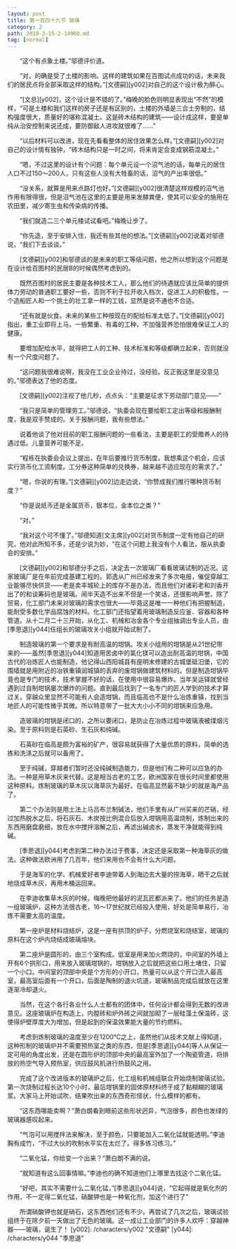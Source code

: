```yaml
---
layout: post
title: 第一百四十九节 玻璃
category: 2
path: 2010-3-15-2-14900.md
tag: [normal]
---
```


　　“这个有点象土楼。”邬德评价道。

　　“对，的确是受了土楼的影响。这样的建筑如果在百图试点成功的话，未来我们的居民点将全部采取这样的结构。”[文德嗣][y002]对自己的这个设计极为醉心。

　　“[文总][y002]，这个设计是不错的了。”梅晚的脸色则明显表现出“不然”的模样，“可是土楼和我们这样的房子还是有区别的，土楼的外墙是三合土夯制的，结构强度很大，质量好的堪称混凝土。这是砖木结构的建筑——设计成这样，要是单纯从治安控制来说还成，要防御敌人进攻就很难了……”

　　“以后材料可以改进，现在先看看整体的居住效果怎么样。”[文德嗣][y002]对自己的设计情有独钟，“砖木结构只是一时之间，将来肯定会变成钢筋混凝土。”

　　“嗯，不过这里的设计有个问题：每个单元设一个沼气池的话，每单元的居住人口不过150～200人，只有这些人没有大牲畜的话，沼气的产出率很低。”

　　“没关系，就算是用来点路灯也好。”[文德嗣][y002]很清楚这样规模的沼气池作用有限得很，但是沼气池在这里的主要是用来发酵粪便，使其可以安全的施用在农田里，减少寄生虫和传染病的传播。

　　“我们就造二三个单元楼试试看吧。”梅晚让步了。

　　“你先造，至于安排入住，我还有些其他的想法。”[文德嗣][y002]说着对邬德说，“我们下去谈谈。”

　　[文德嗣][y002]和邬德谈的是未来的职工等级问题，他之所以想到这个问题是在设计给百图村的民居B的时候偶然考虑到的。

　　既然百图村的居民主要是各种技术工人，那么他们的待遇就应该比简单的提供体力劳动的普通职工要好一些，否则不利于拉开收入档次，促进工人的积极性。一个造船匠人和一个挑土的壮工拿一样的工钱，显然是说不通也不合适。

　　“还有就是伙食。未来的某些工种按现在的配给标准太低了。”[文德嗣][y002]指出，重工业即将上马，一些繁重、有毒的工种，不加强营养恐怕很难保证工人的健康。

　　要增加配给水平，就得把工人的工种、技术标准和等级都确立起来，否则就没有一个尺度问题了。

　　“这问题我很难说啊，我没在工业企业待过，没经验。反正我这里是没意见的。”邬德表达了他的态度。

　　[文德嗣][y002]注视了他几秒，点点头：“主要是征求下劳动部门意见——”

　　“我只是简单的管理劳工。”邬德说，“执委会现在要给职工定出等级和报酬制度，我是双手赞成的。关于报酬问题，我有些想法。”

　　说着他谈了他对目前的职工报酬问题的一些看法，主要是职工的受赡养人的待遇过低。儿童营养可能不足。

　　“程栋在执委会会议上提出，在年后要推行货币制度，我想乘这个机会，应该实行货币化工资制度。工分券这种简单的兑换券，越来越不适应现在的需求了。”

　　“嗯，你说的有理。”[文德嗣][y002]边走边说，“你赞成我们推行哪种货币制度？”

　　“你是说纸币还是金属货币，银本位，金本位之类？”

　　“对。”

　　“我对这个可不懂了。”邬德知道[文主席][y002]对货币制度一定有他自己的研究，他对此所知不多，还是少说为妙，“在这个问题上我没有个人看法，服从执委会的安排。”

　　[文德嗣][y002]和邬德分手之后，决定去一次玻璃厂看看玻璃试制的近况。这家玻璃厂是在年前完成基建工程的。郭逸从广州已经发来了多次电报，催促穿越工业能够尽快供货——老是卖丰城轮上的库存不是办法，而且他们对诸彩老和刘香开出了的和谈筹码也是玻璃。闹半天造不出来不但是一个笑话，还很影响声誉。除了贸易，化工部门未来对玻璃的需求也很大——毕竟这是唯一一种他们有把握制造，能耐受多数化学品腐蚀的材料。化工部门还指望着用玻璃制造反应釜、容器和各种管道。从十二月二十三开始，从化工、机械和冶金各个专业组抽调出专业人员，由[季思退][y044]任组长的玻璃攻关小组就开始试制了。

　　制造玻璃的第一个要求是有耐高温的坩锅。攻关小组用的坩锅是从21世纪带来的——虽然[季思退][y044]知道用苦卤中的氯化镁可以造出耐高温的坩锅，中国古代的冶炼匠人也能制造，他记得山西阳城县有座明末修建的古城堡砥汨堡，它的围墙就是用附近的冶铁重镇润城镇的丢弃的废坩锅做建筑材料的。但是制造坩锅毕竟也是专门的技术，技术掌握不好的话，在使用中很容易爆炸。当年吴运铎就曾经遇到过自制坩锅屡次爆炸的问题。直到最后找到了一名专门的匠人学到的技术才算过关。穿越众里显然不可能有人会造坩锅，而且临高也不是什么冶炼重镇，找到当地匠人的可能性微乎其微。所以特意带了一批大大小小不同的坩锅来应急用。

　　造玻璃的坩锅是闭口的，之所以要闭口，是防止在冶炼过程中玻璃液被煤烟污染。至于原料则是石英砂、生石灰和纯碱。

　　石英砂在临高是颇为富裕的矿产，很容易就获得了大量优质的原料，简单的选拣和洗涤之后就可以备用了。

　　至于纯碱，穿越者们暂时还没纯碱制造能力，但是他们有二种可以应急的办法。一种是用草木灰来代替。这是相当古老的工艺，欧洲国家在很长时间里都使用这种原料。炼制玻璃的草木灰以海草灰为最好。在临高显然最不缺少的就是海产品了。

　　第二个办法则是用土法上马吕布兰制碱法，他们手里有从广州买来的芒硝，经过加热脱水之后，将石灰石、木炭按比例混合后放入坩锅用高温烧制，炼制出来的东西用磨盘磨细，放在水中搅拌溶解之后，再滤出碱卤水，蒸发干净就能得到纯碱。

　　[季思退][y044]考虑到第二种办法过于费事，决定还是采取第一种海草灰的做法。这种做法欧洲用了几百年，他们来用也不会有什么大问题。

　　于是海军的化学、机械爱好者李迪带着人到海边去大量的捞海草，晒干之后就地烧成草木灰，再用木桶运回来。

　　在李迪收集草木灰的时候，梅晚把他最好的泥瓦匠都派来了。他们的任务是造一组玻璃炉，这种方法很古老，16～17世纪就已经投入使用，好处是简单易行，冶炼不需要太高的温度。

　　第一座炉是材料烧结炉，这是一座有拱顶的炉子，分燃烧室和烧结室，玻璃的原料在这个炉内烧结成玻璃熔块。

　　第二座炉是圆形的，由三个室构成。低室是用来加火燃烧的，中间室的外墙上开有6个拱形口，用来放入玻璃坩锅的，坩锅放入之后就把这些口用土堵住，只留一个小口。中间室的顶部中央是个方形的小开口，热量可以从这个开口流入最高室，最高室后面有一个开口，后面是陶制的退火坑道，玻璃制品完成后就放在这里逐渐冷却退火。

　　当然，在这个各行各业什么人士都有的团体中，任何设计都会得到无数的改进意见。这座玻璃炉在构造上，内膛砖和炉外砖之间就加砌了一层硅藻土保温砖，这使得炉壁厚度大为增加，但是起到的保温效果能大量的节约燃料。

　　考虑到炼制玻璃的温度至少在1200℃之上，虽然他们从技术文献上得知道，这种形制的玻璃炉并不需要预热室之类的东西，但是[季思退][y044]等人从保证一定可用的角度出发，还是在圆形炉的顶部中央的最高室外加了一个陶瓷管道，将排放的热空气导入预热室，供应鼓风机进行热鼓风之用。

　　完成了这个改进版本的玻璃炉之后，化工组和机械组联合开始烧制玻璃试验。第一次烧制过程长达10个小时，最后坩锅里的固体原材料终于成了黏糊糊的玻璃浆。大家马上开始试吹，结果吹出来的东西奇形怪状，什么模样的都有。

　　“这东西哪能卖啊？”萧白朗看到眼前这些形状迥异，气泡很多，颜色也发绿的玻璃器感叹起来。

　　“气泡可以用搅拌法来解决，至于颜色，只要能加入二氧化锰就能透明。”李迪胸有成竹，“不过大伙的吹制水平实在太烂了。得多练习练习。”

　　“二氧化锰，你给变一个出来？”萧白朗不满的说。

　　“就知道有这么回事情嘛。”李迪也的确不知道他们上哪里去找这个二氧化锰。

　　“好吧，其实不需要什么二氧化锰，”[季思退][y044]说，“它起得就是氧化剂的作用，不一定得二氧化锰，硝酸钾也是一种氧化剂，加这个进行了”

　　所谓硝酸钾也就是硝石，这东西他们还有不少。再尝试了几次之后，玻璃试验组终于在除夕前一天做出了无色的玻璃。这一成让工业部门的许多人欢呼：穿越神器——玻璃，诞生了！
[y002]: /characters/y002 "文德嗣"
[y044]: /characters/y044 "季思退"
